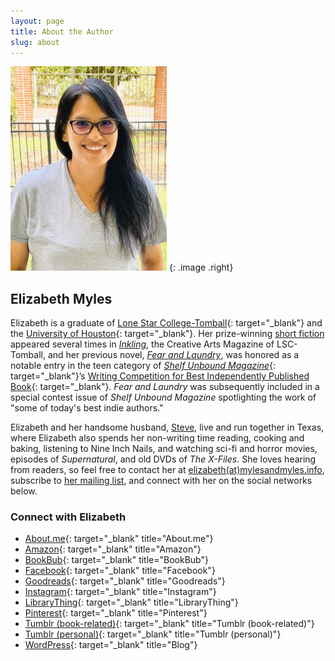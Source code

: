 ```yaml
---
layout: page
title: About the Author
slug: about
---
```

    
![Elizabeth Myles](/images/elizabeth.jpg)
{: .image .right}

## Elizabeth Myles

Elizabeth is a graduate of [Lone Star College-Tomball][lsc]{: target="_blank"} and the [University of Houston][uh]{: target="_blank"}.  Her prize-winning [short fiction][short] appeared several times 
in [*Inkling*][inkling], the Creative Arts Magazine of LSC-Tomball, and her previous novel, [*Fear and Laundry*][fal], was honored as a notable entry in the teen 
category of [*Shelf Unbound Magazine*][shelfunbound]{: target="_blank"}’s [Writing Competition for Best Independently Published Book][shelfunboundcomp]{: target="_blank"}. *Fear and Laundry* was
subsequently included in a special contest issue of *Shelf Unbound Magazine* spotlighting the work of "some of today's best indie authors."

Elizabeth and her handsome husband, [Steve][steve], live and run together in Texas, where Elizabeth also spends her non-writing time reading, cooking and baking, 
listening to Nine Inch Nails, and watching sci-fi and horror movies, episodes of *Supernatural*, and old DVDs of *The X-Files*.  She loves hearing from readers,
so feel free to contact her at [elizabeth(at)mylesandmyles.info][email], subscribe to [her mailing list][mailinglist], and connect with her on the social networks below.

### Connect with Elizabeth

- [About.me][aboutme]{: target="_blank" title="About.me"}
- [Amazon][amazon]{: target="_blank" title="Amazon"}
- [BookBub][bookbub]{: target="_blank" title="BookBub"}
- [Facebook][facebook]{: target="_blank" title="Facebook"}
- [Goodreads][goodreads]{: target="_blank" title="Goodreads"}
- [Instagram][instagram]{: target="_blank" title="Instagram"}
- [LibraryThing][librarything]{: target="_blank" title="LibraryThing"}
- [Pinterest][pinterest]{: target="_blank" title="Pinterest"}
- [Tumblr (book-related)][tumblr]{: target="_blank" title="Tumblr (book-related)"}
- [Tumblr (personal)][tumblr2]{: target="_blank" title="Tumblr (personal)"}
- [WordPress][wordpress]{: target="_blank" title="Blog"}

[uh]:http://www.uh.edu/
[lsc]:http://www.lonestar.edu/tomball.htm
[short]:/short-stories/
[inkling]:http://www.lonestar.edu/past-inkling-issues.htm
[shelfunbound]:http://www.shelfmediagroup.com/pages/issues.html
[shelfunboundcomp]:https://issuu.com/shelfunbound/docs/shelf_unbound_december-january_2014
[fal]:/novels/fear-and-laundry/
[steve]:https://stevemyles.site/
[email]:mailto:elizabeth(at)mylesandmyles.info
[mailinglist]:https://elizabethmyles.com/mailing-list/
[aboutme]:https://about.me/emyles
[amazon]:https://www.amazon.com/Elizabeth-Myles/e/B004Q2DZBY/
[bookbub]:https://www.bookbub.com/profile/3421192761
[facebook]:https://www.facebook.com/elizabethmyleswrites
[goodreads]:https://www.goodreads.com/tangentuniverse
[instagram]:https://www.instagram.com/mrs.elizabethmyles/
[librarything]:http://www.librarything.com/author/myleselizabeth
[pinterest]:https://www.pinterest.com/tangentuniverse/
[tumblr]:https://fearandlaundry.mylesandmyles.info/
[tumblr2]:http://elizabeth.mylesandmyles.info/
[wordpress]:https://mylesaweek.wordpress.com/
